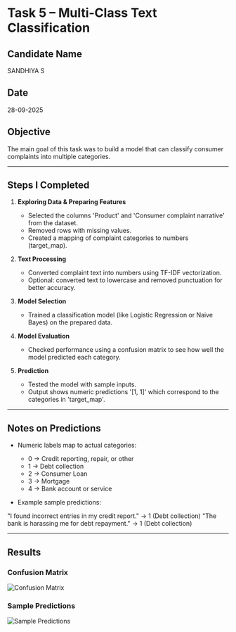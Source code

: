 # Task 5 – Multi-Class Text Classification

## Candidate Name
SANDHIYA S

## Date
28-09-2025

## Objective
The main goal of this task was to build a model that can classify consumer complaints into multiple categories.

---

## Steps I Completed

1. **Exploring Data & Preparing Features**  
   - Selected the columns 'Product' and 'Consumer complaint narrative' from the dataset.  
   - Removed rows with missing values.  
   - Created a mapping of complaint categories to numbers (target_map).

2. **Text Processing**  
   - Converted complaint text into numbers using TF-IDF vectorization.  
   - Optional: converted text to lowercase and removed punctuation for better accuracy.

3. **Model Selection**  
   - Trained a classification model (like Logistic Regression or Naive Bayes) on the prepared data.

4. **Model Evaluation**  
   - Checked performance using a confusion matrix to see how well the model predicted each category.  

5. **Prediction**  
   - Tested the model with sample inputs.  
   - Output shows numeric predictions '[1, 1]' which correspond to the categories in 'target_map'.

---

## Notes on Predictions

- Numeric labels map to actual categories:  
  - 0 → Credit reporting, repair, or other  
  - 1 → Debt collection  
  - 2 → Consumer Loan  
  - 3 → Mortgage  
  - 4 → Bank account or service  

- Example sample predictions: 
 
"I found incorrect entries in my credit report." → 1 (Debt collection)
"The bank is harassing me for debt repayment." → 1 (Debt collection)

---

## Results

### Confusion Matrix
![Confusion Matrix](screenshots/confusion_matrix.png)

### Sample Predictions
![Sample Predictions](screenshots/sample_prediction.png)


